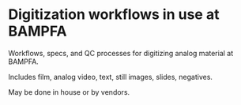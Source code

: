 # Digitization workflows in use at BAMPFA

Workflows, specs, and QC processes for digitizing analog material at BAMPFA. 

Includes film, analog video, text, still images, slides, negatives.

May be done in house or by vendors.